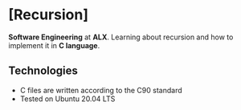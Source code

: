 # [Recursion]

**Software Engineering** at **ALX**. Learning about recursion and how to implement it in **C language**.

## Technologies
* C files are written according to the C90 standard
* Tested on Ubuntu 20.04 LTS
